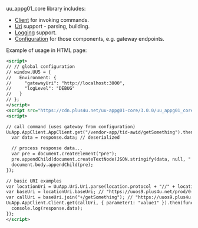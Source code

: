 uu_appg01_core library includes:

* [Client](UuApp.AppClient.Client.html) for invoking commands.
* [Uri](UuApp.Uri.Uri.html) support - parsing, building.
* [Logging](UuApp.Logging.LoggerFactory.html) support.
* [Configuration](UuApp.Util.Config.html) for those components, e.g. gateway endpoints.

Example of usage in HTML page:

```xml
<script>
// // global configuration
// window.UU5 = {
//   Environment: {
//     "gatewayUri": "http://localhost:3000",
//     "logLevel": "DEBUG"
//   }
// };
</script>
<script src="https://cdn.plus4u.net/uu-appg01-core/3.0.0/uu_appg01_core.min.js"></script>
<script>

// call command (uses gateway from configuration)
UuApp.AppClient.AppClient.get("/vendor-app/tid-awid/getSomething").then(function (response) {
  var data = response.data; // deserialized

  // process response data...
  var pre = document.createElement("pre");
  pre.appendChild(document.createTextNode(JSON.stringify(data, null, "  ")));
  document.body.appendChild(pre);
});

// basic URI examples
var locationUri = UuApp.Uri.Uri.parse(location.protocol + "//" + location.host + location.pathname); // "https://uuos9.plus4u.net/vendor-app/0-0/some/uc"
var baseUri = locationUri.baseUri; // "https://uuos9.plus4u.net/prod/0-0"
var callUri = baseUri.join("+/getSomething"); // "https://uuos9.plus4u.net/prod/0-0/getSomething"
UuApp.AppClient.Client.get(callUri, { parameter1: "value1" }).then(function (response) {
  console.log(response.data);
});
</script>
```